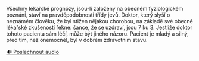 
Všechny lékařské prognózy, jsou-li založeny na obecném fyziologickém poznání, staví na pravděpodobnosti třídy jevů. Doktor, který slyší o neznámém člověku, že byl stižen nějakou chorobou, na základě své obecné lékařské zkušenosti řekne: šance, že se uzdraví, jsou 7 ku 3. Jestliže doktor tohoto pacienta sám léčí, může být jiného názoru. Pacient je mladý a silný, před tím, než onemocněl, byl v dobrém zdravotním stavu.

[🔊 Poslechnout audio](/data/7-paragraphs/audio/chapter_29/para_001-Vechny-lkask-prognzy-jsou-li-zaloeny-na-obe.mp3)
